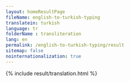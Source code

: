 ```yaml
--- 
layout: homeResultPage 
fileName: english-to-turkish-typing
translatein: turkish
language: tr
folderName : transliteration
lang: en
permalink: /english-to-turkish-typing/result
sitemap: false
nointernationalization: true
---
```

{% include result/translation.html %}

<script src="/js/result/translator.js" data-foldername="{{page.folderName}}" data-lang="{{page.lang}}"></script>